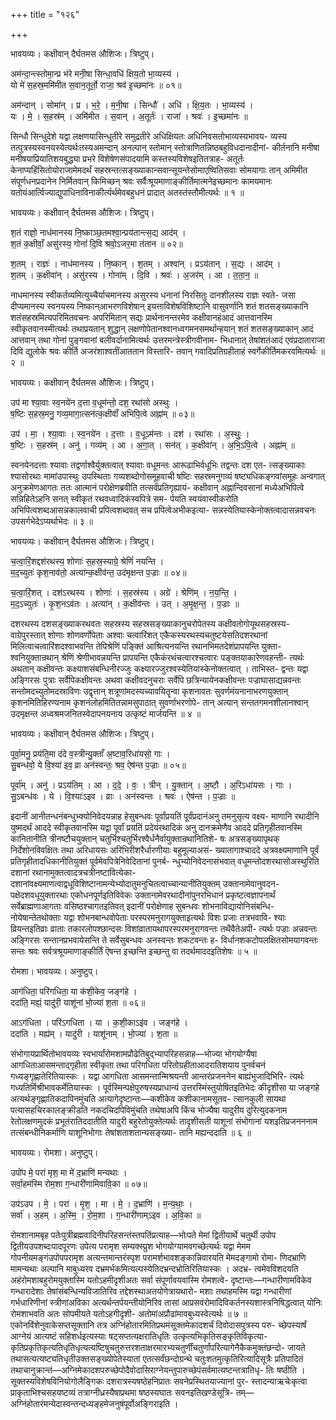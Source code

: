 +++
title = "१२६"

+++


भावयव्यः। कक्षीवान् दैर्घतमस औशिजः। त्रिष्टुप्।

अम॑न्दा॒न्त्स्तोमा॒न्प्र भ॑रे मनी॒षा सिन्धा॒वधि॑ क्षिय॒तो भा॒व्यस्य॑ ।  
यो मे॑ स॒हस्र॒ममि॑मीत स॒वान॒तूर्तो॒ राजा॒ श्रव॑ इ॒च्छमा॑नः ॥ ०१॥

अम॑न्दान् । सोमा॑न् । प्र । भ॒रे॒ । म॒नी॒षा । सिन्धौ॑ । अधि॑ । क्षि॒य॒तः । भा॒व्यस्य॑ ।  
यः । मे॒ । स॒हस्र॑म् । अमि॑मीत । स॒वान् । अ॒तूर्तः॑ । राजा॑ । श्रवः॑ । इ॒च्छमा॑नः ॥

सिन्धौ सिन्धुदेशे यद्वा लक्षणयासिन्धुतीरे समुद्रतीरे अधिक्षियतः अधिनिवसतोभाव्यस्यभावय- व्यस्य तत्पुत्रस्यस्वनयस्येत्यर्थःतस्यअमन्दान् अनल्पान् स्तोमान् स्तोत्राणितन्निष्ठबहुविधदानादीनां- कीर्तनानि मनीषा मनीषयाप्रियातिशयबुद्ध्या प्रभरे विशेषेणसंपादयामि कस्तस्यविशेषइतितत्राह- अतूर्तः केनाप्यहिंसितोयोराजामेमदर्थं सहस्रन्तत्सङ्ख्याकान्सवान्सूयन्तेसोमाएष्वितिसवाः सोमयागाः तान् अमिमीत संपूर्णधनप्रदानेन निर्मितवान् किमिच्छन् श्रवः सर्वैःश्रूयमाणाङ्कीर्तिमात्मनेइच्छमानः कामयमानः यतोयंआर्त्विज्याद्युपाधिनाविनाकीर्त्यर्थमेवबहुधनं प्रादात् अतस्तंस्तौमीत्यर्थः ॥ १ ॥

भावयव्यः। कक्षीवान् दैर्घतमस औशिजः। त्रिष्टुप्।

श॒तं राज्ञो॒ नाध॑मानस्य नि॒ष्काञ्छ॒तमश्वा॒न्प्रय॑तान्त्स॒द्य आद॑म् ।  
श॒तं क॒क्षीवाँ॒ असु॑रस्य॒ गोनां॑ दि॒वि श्रवो॒ऽजर॒मा त॑तान ॥ ०२॥

श॒तम् । राज्ञः॑ । नाध॑मानस्य । नि॒ष्कान् । श॒तम् । अश्वा॑न् । प्रऽय॑तान् । स॒द्यः । आद॑म् ।  
श॒तम् । क॒क्षीवा॑न् । असु॑रस्य । गोना॑म् । दि॒वि । श्रवः॑ । अ॒जर॑म् । आ । त॒ता॒न॒ ॥

नाधमानस्य स्वीकर्तव्यमित्युच्चैर्याचमानस्य असुरस्य धनानां निरसितुः दानशीलस्य राज्ञः स्वते- जसा दीप्यमानस्य स्वनयस्य निष्कान्आभरणविशेषान् इयत्ताविशेषविशिष्टानि वासुवर्णानि शतं शतसङ्ख्याकानि शतंसहस्रमित्यपरिमितवचनः अपरिमितान् सद्यः प्रार्थनानन्तरमेव कक्षीवानहंआदं आत्तवानस्मि स्वीकृतवानस्मीत्यर्थः तथाप्रयतान् शुद्धान् लक्षणोपेतानश्वानध्वगमनसमर्थान्हयान् शतं शतसङ्ख्याकान् आदं आत्तवान् तथा गोनां पुङ्गवानां बलीवर्दानामित्यर्थः उत्तरमन्त्रेस्त्रीगवीनाम- भिधानात् तेषांशतंआदं एवंप्रदाताराजा दिवि द्युलोके श्रवः कीर्ति अजरंशाश्वतींआततान विस्तारि- तवान् गवादिप्रतिग्रहीताहं स्वर्गेकीर्तिमकरवमित्यर्थः ॥ २ ॥

भावयव्यः। कक्षीवान् दैर्घतमस औशिजः। त्रिष्टुप्।

उप॑ मा श्या॒वाः स्व॒नये॑न द॒त्ता व॒धूम॑न्तो॒ दश॒ रथा॑सो अस्थुः ।  
ष॒ष्टिः स॒हस्र॒मनु॒ गव्य॒मागा॒त्सन॑त्क॒क्षीवाँ॑ अभिपि॒त्वे अह्ना॑म् ॥ ०३॥

उप॑ । मा॒ । श्या॒वाः । स्व॒नये॑न । द॒त्ताः । व॒धूऽम॑न्तः । दश॑ । रथा॑सः । अ॒स्थुः॒ ।  
ष॒ष्टिः । स॒हस्र॑म् । अनु॑ । गव्य॑म् । आ । अ॒गा॒त् । सन॑त् । क॒क्षीवा॑न् । अ॒भि॒ऽपि॒त्वे । अह्ना॑म् ॥

स्वनयेनदत्ताः श्यावाः तद्वर्णाश्वैर्युक्तत्वात् श्यावाः वधूमन्तः आरूढाभिर्वधूभिः तद्वन्तः दश एत- त्सङ्ख्याकाः श्यासोरथाः मामांउपास्थुः उपस्थिताः गव्यशब्दोगोसमूहवाची षष्टिः सहस्रमनुगव्यं षष्ट्यधिकङ्गवांसमूहः अन्वगात् अनुक्रमेणआगतः ततः आत्मानं परोक्षेणब्रवीति तत्सर्वंप्रतिगृह्यायं- कक्षीवान् अह्नान्दिवसानां मध्येअभिपित्वे सन्निहितेऽहनि सनत् स्वीकृतं रथवध्वादिकंस्वपित्रे सम- र्पयति स्वयंवास्वीकरोति अभिपित्वशब्दआसन्नकालवाची प्रपित्वशब्दवत् सच प्रपित्वेअभीकइत्या- सन्नस्येतियास्केनोक्तत्वादासन्नवचनः उपसर्गभेदेऽप्यर्थाभेदः ॥ ३ ॥

भावयव्यः। कक्षीवान् दैर्घतमस औशिजः। त्रिष्टुप्।

च॒त्वा॒रिं॒शद्दश॑रथस्य॒ शोणाः॑ स॒हस्र॒स्याग्रे॒ श्रेणिं॑ नयन्ति ।  
म॒द॒च्युतः॑ कृश॒नाव॑तो॒ अत्या॑न्क॒क्षीव॑न्त॒ उद॑मृक्षन्त प॒ज्राः ॥ ०४॥

च॒त्वा॒रिं॒शत् । दश॑ऽरथस्य । शोणाः॑ । स॒हस्र॑स्य । अग्रे॑ । श्रेणि॑म् । न॒य॒न्ति॒ ।  
म॒द॒ऽच्युतः॑ । कृ॒श॒नऽव॑तः । अत्या॑न् । क॒क्षीव॑न्तः । उत् । अ॒मृ॒क्ष॒न्त॒ । प॒ज्राः ॥

दशरथस्य दशसङ्ख्याकरथवतः सहस्रस्य सहस्रसङ्ख्याकानुचरोपेतस्य कक्षीवतोगोयूथसहस्रस्य- वाग्रेपुरस्तात् शोणाः शोणवर्णोपेताः अश्वाः चत्वारिंशत् एकैकस्यरथस्यचतुष्टयेसतिदशरथानां मिलित्वाचत्वारिंशदश्वाभवन्ति तेपिश्रेणिं पङ्क्तिं आश्रित्यनयन्ति रथानभिमतदेशंप्रापयन्ति युक्ता- श्वनियुक्तान्रथान् श्रेणिं श्रेणीभावन्नयन्ति प्रापयन्ति एकैकंरथंचत्वारश्चत्वारः पङ्क्तयाकारेणवहन्ती- त्यर्थः अथतान् कक्षीवन्तः कक्ष्याशसंबन्धिनीरज्जुः कक्ष्यारज्जुरश्वस्येतियास्केनोक्तत्वात् । ताभिस्त- द्वन्तः यद्वा अङ्गिरसः पुत्राः सर्वेपिकक्षीवन्तः अथवा कक्षीवदनुचराः सर्वेपि छत्रिन्यायेनकक्षीवन्तः पज्राघासाद्यन्नवन्तः सन्तोमदच्युतोमदस्राविणः उद्वृत्तान् शत्रूणांमदस्यच्यावयितॄन्वा कृशनावतः सुवर्णमंयनानाभरणयुक्तान् कृशनमितिहिरण्यनाम कृशनंलोहमितितन्नामसुपाठात् सुवर्णाभरणोपे- तान् अत्यान् सन्ततगमनशीलानश्वान् उदमृक्षन्त अध्वश्रमजनितस्वेदापनयनाय उत्कृष्टं मार्जयन्ति ॥ ४ ॥

भावयव्यः। कक्षीवान् दैर्घतमस औशिजः। त्रिष्टुप्।

पूर्वा॒मनु॒ प्रय॑ति॒मा द॑दे व॒स्त्रीन्यु॒क्ताँ अ॒ष्टाव॒रिधा॑यसो॒ गाः ।  
सु॒बन्ध॑वो॒ ये वि॒श्या॑ इव॒ व्रा अन॑स्वन्तः॒ श्रव॒ ऐष॑न्त प॒ज्राः ॥ ०५॥

पूर्वा॑म् । अनु॑ । प्रऽय॑तिम् । आ । द॒दे॒ । वः॒ । त्रीन् । यु॒क्तान् । अ॒ष्टौ । अ॒रिऽधा॑यसः । गाः ।  
सु॒ऽबन्ध॑वः । ये । वि॒श्याः॑ऽइव । व्राः । अन॑स्वन्तः । श्रवः॑ । ऐष॑न्त । प॒ज्राः ॥

इदानीं आनीतन्धनंबन्धुभ्क्योनिवेदयन्नाह हेसुबन्धवः पूर्वांप्रयतिं पूर्वंप्रदानंअनु तमनुसृत्य वक्ष्य- माणानि रथादीनि युष्मदर्थं आददे स्वीकृतवानस्मि यद्वा पूर्वां प्रयतिं प्रदेयंरथादिकं अनु दानक्रमेणैव आददे प्रतिगृहीतवानस्मि कानितानीति त्रीनष्टौचयुक्तान् चतुर्भिश्चतुर्भिरश्वैर्धनैर्वायुक्तान्रथानितिशे- षः अत्रसङ्ख्यापृथक् निर्देशोनविवक्षितः तथा अरिधायसः अरिभिरीशरैर्धारणीयाः बहुमूल्याअसं- ख्यातागाश्चाददे अत्रवक्ष्यमाणानि पूर्वं प्रतिगृहीतादधिकानीतियुक्तं पूर्वमेवपित्रेनिवेदितानां पुनर्ब- न्धुभ्योनिवेदनासंभवात् वधूमन्तोदशरथासोअस्थुरिति दशानां रथानामुक्तत्वादत्रचत्रीनष्टावित्येका- दशानांवक्ष्यमाणत्वाद्वधूविशिष्टानामन्येभ्योदातुमनुचितत्वाच्चान्यानीतियुक्तम् उक्तानामेवानुवदन- पक्षेदशवधूयुक्तारथाः एकोधनपूर्णइतिविवेकः उक्तानामेवरथादीनांपुनरभिधानं प्रकृष्टत्वज्ञापनार्थं सर्वेब्राह्मणाआगताः वसिष्ठश्चागतइतिवत् इदानीं परोक्षेणाह सुबन्धवः शोभनाविद्यायोनिसंबन्धि- नोयेषान्तेतथोक्ताः यद्वा शोभनबान्धवोपेताः परस्परमनुरागयुक्ताइत्यर्थः विशः प्रजाः तत्रभवावि- श्याः व्रियन्तइतिव्राः व्राताः तकारलोपश्छान्दसः विशांव्रातायथापरस्परमनुरागवन्तः तथैवैतेअपी- त्यर्थः पज्राः अन्नवन्तः अङ्गिरसः सन्तानप्रभवायेसन्ति ते सर्वेसुबन्धवः अनस्वन्तः शकटवन्तः ह- विर्धानशकटोपलक्षितसोमयागवन्तः सन्तः श्रवः सर्वत्रश्रूयमाणाङ्कीर्तिं ऎषन्त इच्छन्ति इच्छन्तु वा तदर्थमाददइतिशेषः ॥ ५ ॥

रोमशा। भावयव्यः। अनुष्टुप्।

आग॑धिता॒ परि॑गधिता॒ या क॑शी॒केव॒ जङ्ग॑हे ।  
ददा॑ति॒ मह्यं॒ यादु॑री॒ याशू॑नां भो॒ज्या॑ श॒ता ॥ ०६॥

आऽग॑धिता । परि॑ऽगधिता । या । क॒शी॒काऽइ॑व । जङ्ग॑हे ।  
ददा॑ति । मह्य॑म् । यादु॑री । याशू॑नाम् । भो॒ज्या॑ । श॒ता ॥

संभोगायप्रार्थितोभावयव्यः स्वभार्यांरोमशामप्रौढेतिबुद्भ्यापरिहसन्नाह—भोज्या भोगयोग्यैषा आगधिताआसमन्ताद्गृहीता स्वीकृता तथा परिगधिता परितोग्रहीताआदरातिशयाय पुनर्वचनं गध्यङ्गृह्णातेरितियास्कः । यद्वा आगधिता आसमन्तान्मिश्रयन्ती आन्तरंप्रजननेन बाह्यंभुजादिभिरि- त्यर्थः गध्यतिर्मिश्रीभावकर्मेतियास्कः । पूर्वस्मिन्पक्षेपुरुषस्यप्राधान्यं उत्तरस्मिंस्तुयोषितइतिभेदः कीदृशीसा या जङ्गहे अत्यर्थङ्गृह्णातिकदापिनमुंचति अत्यागेदृष्टान्तः—कशीकेव कशीकानामसूतव- त्सानकुली सायथा पत्यासहचिरकालङ्क्रीडति नकदचिदपिविमुंचति तथेषाअपि किंच भोज्यैषा यादुरीय दुरित्युदकनाम रेतोलक्षणमुदकं प्रभूतंरातिददातीति यादुरी बहुरेतोयुक्तेत्यर्थः तादृशीसती याशूनां संभोगानां यशइतिप्रजनननाम तत्संबन्धीनिकर्माणि याशूनिभोगाः तेषांशताशतान्यसङ्ख्या- तानि मह्यन्ददाति ॥ ६ ॥

भावयव्यः। रोमशा। अनुष्टुप्।

उपो॑प मे॒ परा॑ मृश॒ मा मे॑ द॒भ्राणि॑ मन्यथाः ।  
सर्वा॒हम॑स्मि रोम॒शा ग॒न्धारी॑णामिवावि॒का ॥ ०७॥

उप॑ऽउप । मे॒ । परा॑ । मृ॒श॒ । मा । मे॒ । द॒भ्राणि॑ । म॒न्य॒थाः॒ ।  
सर्वा॑ । अ॒हम् । अ॒स्मि॒ । रो॒म॒शा । ग॒न्धारी॑णाम्ऽइव । अ॒वि॒का ॥

रोमशानामबृह पतेःपुत्रीब्रह्मवादिनीपरिहसन्तंस्तपतिंप्रत्याह—भोःपते मेमां द्वितीयार्थे चतुर्थी उपोप द्वितीयउपशब्दःपादपूरणः उपेत्य परामृश सम्यक्स्प्रुश भोगयोग्यामवगच्छेत्यर्थः यद्वा मेमम गोपनीयमङ्गंउपोपपरामृश अत्यन्तमान्तरंस्पृश परामर्शभावशङ्कान्निवारयति मेमदङ्गामो रोमा- णिदभ्राणि मामन्यथाः अल्पानि माबुध्यरव दभ्रमर्भकमित्यल्पस्येतिदभ्रन्दभ्रोतिरितियास्कः । अदभ्र- त्वमेवविशदयति अहंरोमशाबहुरोमयुक्तास्मि यतोऽहमीदृशीअतः सर्वा संपूर्णावयवास्मि रोमशत्वे- दृष्टान्तः—गन्धारीणामविकेव गन्धारादेशाः तेषांसंबन्धिन्यविजातिरिव तद्देशस्थाअतयोगेत्रायथारो- मशाः तथाहमस्मि यद्वा गन्धारीणां गर्भधारिणीनां स्त्रीणांअविका अत्यर्थन्तर्पयन्तीयोनिरिव तासां आप्रसवंरोमादिविकर्तनस्यशास्त्रनिषिद्धत्वात् योनिः रोमशाभवति अतः सोपमीयते यतोऽहगीदृशी- अतोमांअप्रौढांमावबुध्यस्वेत्यर्थः ॥ ७ ॥एकोनविंशेनुवाकेसप्तसूक्तानि तत्र अग्निंहोतारमितिप्रथमंसूक्तमेकादशर्चं दिवोदासपुत्रस्य परु- च्छेपस्यार्षं आग्नेयं आत्यष्टं सहिशर्धइत्यस्याः षट्सप्तत्यक्षरातिधृतिः उत्कृत्यभिकृतिसङ्कृतिविकृत्या- कृतिप्रकृतिकृत्यतिधृतिधृत्यत्यष्टिषुचतुरुत्तरशताक्षरमारभ्यचतुर्णींचतुर्णांपरित्यागेनैकैकमुक्तंछन्दो- जायते तथासत्यत्यष्ट्यतिधृतीउक्तसङ्ख्योपेतेस्यातां एतत्सर्वंछन्दोग्रन्थे चतुःशतमुत्कृतिरित्यादिसूत्रैः प्रतिपादितं तथाचानुक्रान्तं—अग्निमेकादशपरुच्छेपोदैवोदासिराग्नेयन्तुपारुच्छेपंसर्वमात्यष्टन्तत्रातिधृ- तिः षष्ठीति । सूक्तस्यविशेषविनियोगोलैङ्गिकः दशरात्रस्यषष्ठेहनिप्रातः सवनेप्रस्थितयाज्यानां पुर- स्तादन्याऋचेःकृत्वा प्राकृताभिश्चसहयष्टव्यं तत्राग्नीध्रस्यैषाप्रथमा षष्ठस्यघातः सवनइतिखण्डेसूत्रि- तम्—अग्निंहोतारंमन्येदास्वन्तन्दध्यङ्हमेजनुषंपूर्वोअङ्गिराइति ।